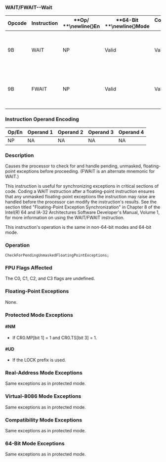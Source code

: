 ### WAIT/FWAIT--Wait


|**Opcode**|**Instruction**|**Op/ **\newline{}**En**|**64-Bit **\newline{}**Mode**|**Compat/**\newline{}**Leg Mode**|**Description**|
|----------|---------------|------------------------|-----------------------------|---------------------------------|---------------|
|9B|WAIT|NP|Valid|Valid|Check pending unmasked floating-point exceptions.|
|9B|FWAIT|NP|Valid|Valid|Check pending unmasked floating-point exceptions.|
### Instruction Operand Encoding


|Op/En|Operand 1|Operand 2|Operand 3|Operand 4|
|-----|---------|---------|---------|---------|
|NP|NA|NA|NA|NA|
### Description


Causes the processor to check for and handle pending, unmasked, floating-point exceptions before proceeding. (FWAIT is an alternate mnemonic for WAIT.)

This instruction is useful for synchronizing exceptions in critical sections of code. Coding a WAIT instruction after a floating-point instruction ensures that any unmasked floating-point exceptions the instruction may raise are handled before the processor can modify the instruction's results. See the section titled "Floating-Point Exception Synchronization" in Chapter 8 of the Intel(R) 64 and IA-32 Architectures Software Developer's Manual, Volume 1, for more information on using the WAIT/FWAIT instruction.

This instruction's operation is the same in non-64-bit modes and 64-bit mode.


### Operation

```info-verb
CheckForPendingUnmaskedFloatingPointExceptions;
```
### FPU Flags Affected


The C0, C1, C2, and C3 flags are undefined.

### Floating-Point Exceptions


None. 


### Protected Mode Exceptions

#### #NM
* If CR0.MP[bit 1] = 1 and CR0.TS[bit 3] = 1.

#### #UD
* If the LOCK prefix is used.

### Real-Address Mode Exceptions



Same exceptions as in protected mode.


### Virtual-8086 Mode Exceptions



Same exceptions as in protected mode.


### Compatibility Mode Exceptions



Same exceptions as in protected mode.


### 64-Bit Mode Exceptions



Same exceptions as in protected mode.

